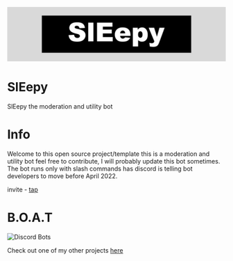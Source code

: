 ![banner](SlEepy.png)


# SlEepy
SlEepy the moderation and utility bot

# Info

Welcome to this open source project/template this is a moderation and utility bot feel free to contribute, 
I will probably update this bot sometimes. The bot runs only with slash commands has discord is telling bot developers
to move before April 2022.

invite - [tap](https://discord.com/api/oauth2/authorize?client_id=903187756254130177&permissions=3557156934&scope=applications.commands%20bot)

# B.O.A.T
![Discord Bots](https://top.gg/api/widget/servers/823977552791339108.svg)

Check out one of my other projects [here](https://b-o-a-t.carrd.co/)






